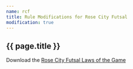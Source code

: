 ```yaml
---
name: rcf
title: Rule Modifications for Rose City Futsal
modification: true
---
```


## {{ page.title }}

Download the [Rose City Futsal Laws of the Game](http://rosecityfutsal.com/wp-content/uploads/2016/03/RCF-Laws-of-the-Game.pdf)
